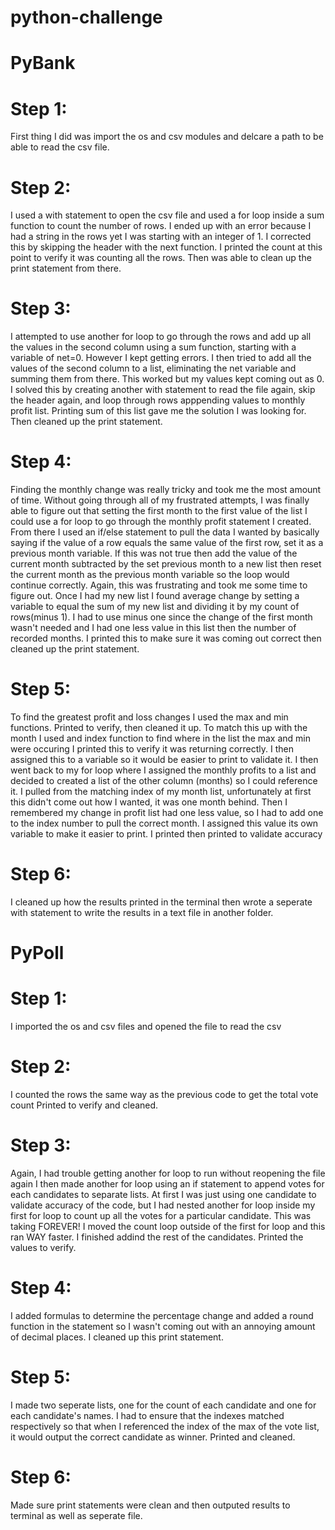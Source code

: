 # python-challenge

# PyBank

# Step 1:

First thing I did was import the os and csv modules and delcare a path to be able to read the csv file.

# Step 2:

I used a with statement to open the csv file and used a for loop inside a sum function to count the number of rows.
I ended up with an error because I had a string in the rows yet I was starting with an integer of 1.
I corrected this by skipping the header with the next function. 
I printed the count at this point to verify it was counting all the rows. Then was able to clean up the print statement from there.

# Step 3:

I attempted to use another for loop to go through the rows and add up all the values in the second column using a sum function, starting with a variable of net=0. However I kept getting errors.
I then tried to add all the values of the second column to a list, eliminating the net variable and summing them from there. This worked but my values kept coming out as 0.
I solved this by creating another with statement to read the file again, skip the header again, and loop through rows apppending values to monthly profit list.
Printing sum of this list gave me the solution I was looking for. Then cleaned up the print statement.

# Step 4:

Finding the monthly change was really tricky and took me the most amount of time.
Without going through all of my frustrated attempts, I was finally able to figure out that setting the first month to the first value of the list I could use a for loop to go through the monthly profit statement I created.
From there I used an if/else statement to pull the data I wanted by basically saying if the value of a row equals the same value of the first row, set it as a previous month variable.
If this was not true then add the value of the current month subtracted by the set previous month to a new list then reset the current month as the previous month variable so the loop would continue correctly.
Again, this was frustrating and took me some time to figure out.
Once I had my new list I found average change by setting a variable to equal the sum of my new list and dividing it by my count of rows(minus 1).
I had to use minus one since the change of the first month wasn't needed and I had one less value in this list then the number of recorded months.
I printed this to make sure it was coming out correct then cleaned up the print statement. 

# Step 5:

To find the greatest profit and loss changes I used the max and min functions.
Printed to verify, then cleaned it up.
To match this up with the month I used and index function to find where in the list the max and min were occuring
I printed this to verify it was returning correctly.
I then assigned this to a variable so it would be easier to print to validate it.
I then went back to my for loop where I assigned the monthly profits to a list and decided to created a list of the other column (months) so I could reference it.
I pulled from the matching index of my month list, unfortunately at first this didn't come out how I wanted, it was one month behind.  Then I remembered my change in profit list had one less value, so I had to add one to the index number to pull the correct month.
I assigned this value its own variable to make it easier to print.
I printed then printed to validate accuracy

# Step 6:

I cleaned up how the results printed in the terminal then wrote a seperate with statement to write the results in a text file in another folder.

# PyPoll

# Step 1:

I imported the os and csv files and opened the file to read the csv

# Step 2:

I counted the rows the same way as the previous code to get the total vote count
Printed to verify and cleaned.

# Step 3:

Again, I had trouble getting another for loop to run without reopening the file again
I then made another for loop using an if statement to append votes for each candidates to separate lists.
At first I was just using one candidate to validate accuracy of the code, but I had nested another for loop inside my first for loop to count up all the votes for a particular candidate.
This was taking FOREVER!
I moved the count loop outside of the first for loop and this ran WAY faster.
I finished addind the rest of the candidates.
Printed the values to verify.

# Step 4:

I added formulas to determine the percentage change and added a round function in the statement so I wasn't coming out with an annoying amount of decimal places.
I cleaned up this print statement.

# Step 5:

I made two seperate lists, one for the count of each candidate and one for each candidate's names.
I had to ensure that the indexes matched respectively so that when I referenced the index of the max of the vote list, it would output the correct candidate as winner.
Printed and cleaned.

# Step 6:

Made sure print statements were clean and then outputed results to terminal as well as seperate file.